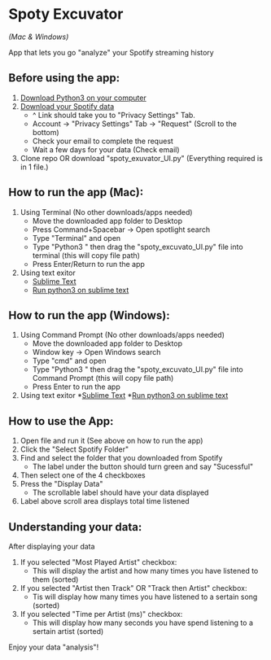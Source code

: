 # Spoty Excuvator

*(Mac & Windows)*

App that lets you go "analyze" your Spotify streaming history


## Before using the app:
1. [Download Python3 on your computer](https://www.python.org/downloads/)
2. [Download your Spotify data](https://www.spotify.com/us/account/privacy/)
    * ^ Link should take you to "Privacy Settings" Tab.
    * Account -> "Privacy Settings" Tab -> "Request" (Scroll to the bottom)
    * Check your email to complete the request
   * Wait a few days for your data (Check email)
3. Clone repo OR download "spoty_exuvator_UI.py" (Everything required is in 1 file.)



## How to run the app (Mac):
1. Using Terminal (No other downloads/apps needed)
    * Move the downloaded app folder to Desktop
    * Press Command+Spacebar -> Open spotlight search
    * Type "Terminal" and open
    * Type "Python3 " then drag the "spoty_excuvato_UI.py" file into terminal (this will copy file path)
    * Press Enter/Return to run the app
2. Using text exitor
    * [Sublime Text](https://www.sublimetext.com/download)
    * [Run python3 on sublime text](https://medium.com/@hariyanto.tan95/set-up-sublime-text-3-to-use-python-3-c845b742c720)



## How to run the app (Windows):
1. Using Command Prompt (No other downloads/apps needed)
    * Move the downloaded app folder to Desktop
    * Window key -> Open Windows search
    * Type "cmd" and open
    * Type "Python3 " then drag the "spoty_excuvato_UI.py" file into Command Prompt (this will copy file path)
    * Press Enter to run the app
2. Using text exitor
    *[Sublime Text](https://www.sublimetext.com/download) 
    *[Run python3 on sublime text](https://medium.com/@hariyanto.tan95/set-up-sublime-text-3-to-use-python-3-c845b742c720)



## How to use the App:
1. Open file and run it (See above on how to run the app)
2. Click the "Select Spotify Folder"
3. Find and select the folder that you downloaded from Spotify
    * The label under the button should turn green and say "Sucessful"
4. Then select one of the 4 checkboxes
5. Press the "Display Data"
    * The scrollable label should have your data displayed
6. Label above scroll area displays total time listened



## Understanding your data:
After displaying your data
1. If you selected "Most Played Artist" checkbox:
    * This will display the artist and how many times you have listened to them (sorted)
2. If you selected "Artist then Track" OR "Track then Artist" checkbox:
    * Tis will display how many times you have listened to a sertain song (sorted)
3. If you selected "Time per Artist (ms)" checkbox:
    * This will display how many seconds you have spend listening to a sertain artist (sorted)


Enjoy your data "analysis"!
